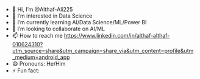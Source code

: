 - 👋 Hi, I’m @Althaf-Ali225
- 👀 I’m interested in Data Science
- 🌱 I’m currently learning AI/Data Science/ML/Power BI
- 💞️ I’m looking to collaborate on AI/ML
- 📫 How to reach me https://www.linkedin.com/in/althaf-althaf-010624310?utm_source=share&utm_campaign=share_via&utm_content=profile&utm_medium=android_app
- 😄 Pronouns: He/Him
- ⚡ Fun fact: 

<!---
Althaf-Ali225/Althaf-Ali225 is a ✨ special ✨ repository because its `README.md` (this file) appears on your GitHub profile.
You can click the Preview link to take a look at your changes.
--->

